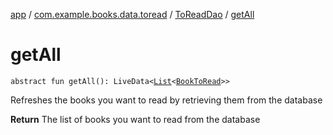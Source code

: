 [app](../../index.md) / [com.example.books.data.toread](../index.md) / [ToReadDao](index.md) / [getAll](./get-all.md)

# getAll

`abstract fun getAll(): LiveData<`[`List`](https://kotlinlang.org/api/latest/jvm/stdlib/kotlin.collections/-list/index.html)`<`[`BookToRead`](../-book-to-read/index.md)`>>`

Refreshes the books you want to read by retrieving them from the database

**Return**
The list of books you want to read from the database

